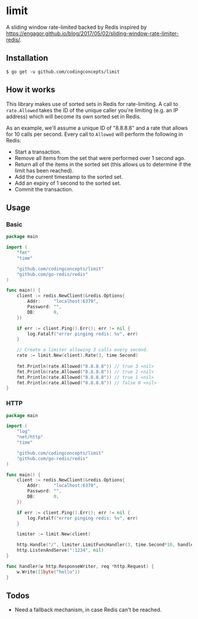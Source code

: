 # limit
A sliding window rate-limited backed by Redis inspired by https://engagor.github.io/blog/2017/05/02/sliding-window-rate-limiter-redis/.

## Installation

```
$ go get -u github.com/codingconcepts/limit
```

## How it works

This library makes use of sorted sets in Redis for rate-limiting.  A call to `rate.Allowed` takes the ID of the unique caller you're limiting (e.g. an IP address) which will become its own sorted set in Redis.

As an example, we'll assume a unique ID of "8.8.8.8" and a rate that allows for 10 calls per second.  Every call to `Allowed` will perform the following in Redis:

* Start a transaction.
* Remove all items from the set that were performed over 1 second ago.
* Return all of the items in the sorted set (this allows us to determine if the limit has been reached).
* Add the current timestamp to the sorted set.
* Add an expiry of 1 second to the sorted set.
* Commit the transaction.

## Usage

### Basic

``` go
package main

import (
	"fmt"
	"time"

	"github.com/codingconcepts/limit"
	"github.com/go-redis/redis"
)

func main() {
	client := redis.NewClient(&redis.Options{
		Addr:     "localhost:6379",
		Password: "",
		DB:       0,
	})

	if err := client.Ping().Err(); err != nil {
		log.Fatalf("error pinging redis: %v", err)
	}

	// Create a limiter allowing 3 calls every second.
	rate := limit.New(client).Rate(3, time.Second)
	
	fmt.Println(rate.Allowed("8.8.8.8")) // true 3 <nil>
	fmt.Println(rate.Allowed("8.8.8.8")) // true 2 <nil>
	fmt.Println(rate.Allowed("8.8.8.8")) // true 1 <nil>
	fmt.Println(rate.Allowed("8.8.8.8")) // false 0 <nil>
}
```

### HTTP

``` go
package main

import (
	"log"
	"net/http"
	"time"

	"github.com/codingconcepts/limit"
	"github.com/go-redis/redis"
)

func main() {
	client := redis.NewClient(&redis.Options{
		Addr:     "localhost:6379",
		Password: "",
		DB:       0,
	})

	if err := client.Ping().Err(); err != nil {
		log.Fatalf("error pinging redis: %v", err)
	}

	limiter := limit.New(client)

	http.Handle("/", limiter.LimitFuncHandler(3, time.Second*10, handler))
	http.ListenAndServe(":1234", nil)
}

func handler(w http.ResponseWriter, req *http.Request) {
	w.Write([]byte("hello"))
}
```

## Todos

* Need a fallback mechanism, in case Redis can't be reached.